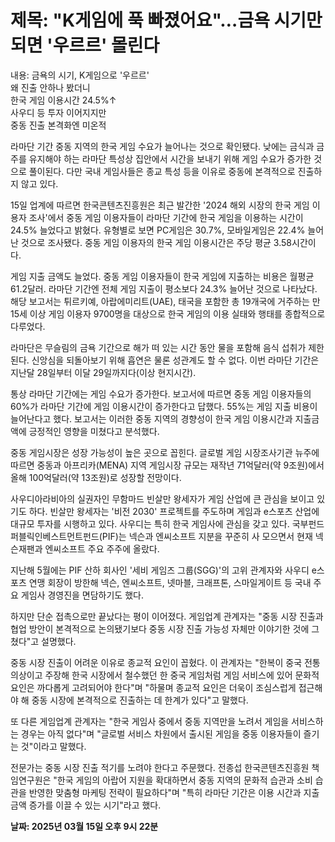 # **제목: "K게임에 푹 빠졌어요"…금욕 시기만 되면 '우르르' 몰린다**

  내용: 금욕의 시기, K게임으로 '우르르'  
왜 진출 안하나 봤더니  
한국 게임 이용시간 24.5%↑  
사우디 등 투자 이어지지만  
중동 진출 본격화엔 미온적  

라마단 기간 중동 지역의 한국 게임 수요가 늘어나는 것으로 확인됐다. 낮에는 금식과 금주를 유지해야 하는 라마단 특성상 집안에서 시간을 보내기 위해 게임 수요가 증가한 것으로 풀이된다. 다만 국내 게임사들은 종교 특성 등을 이유로 중동에 본격적으로 진출하지 않고 있다.  

15일 업계에 따르면 한국콘텐츠진흥원은 최근 발간한 '2024 해외 시장의 한국 게임 이용자 조사'에서 중동 게임 이용자들이 라마단 기간에 한국 게임을 이용하는 시간이 24.5% 늘었다고 밝혔다. 유형별로 보면 PC게임은 30.7%, 모바일게임은 22.4% 늘어난 것으로 조사됐다. 중동 게임 이용자의 한국 게임 이용시간은 주당 평균 3.58시간이다.  

게임 지출 금액도 늘었다. 중동 게임 이용자들이 한국 게임에 지출하는 비용은 월평균 61.2달러. 라마단 기간엔 전체 게임 지출이 평소보다 24.3% 늘어난 것으로 나타났다. 해당 보고서는 튀르키예, 아랍에미리트(UAE), 태국을 포함한 총 19개국에 거주하는 만 15세 이상 게임 이용자 9700명을 대상으로 한국 게임의 이용 실태와 행태를 종합적으로 다루었다.  

라마단은 무슬림의 금욕 기간으로 해가 떠 있는 시간 동안 물을 포함해 음식 섭취가 제한된다. 신앙심을 되돌아보기 위해 흡연은 물론 성관계도 할 수 없다. 이번 라마단 기간은 지난달 28일부터 이달 29일까지다(이상 현지시간).  

통상 라마단 기간에는 게임 수요가 증가한다. 보고서에 따르면 중동 게임 이용자들의 60%가 라마단 기간에 게임 이용시간이 증가한다고 답했다. 55%는 게임 지출 비용이 늘어난다고 했다. 보고서는 이러한 중동 지역의 경향성이 한국 게임 이용시간과 지출금액에 긍정적인 영향을 미쳤다고 분석했다.  

중동 게임시장은 성장 가능성이 높은 곳으로 꼽힌다. 글로벌 게임 시장조사기관 뉴주에 따르면 중동과 아프리카(MENA) 지역 게임시장 규모는 재작년 71억달러(약 9조원)에서 올해 100억달러(약 13조원)로 성장할 전망이다.  

사우디아라비아의 실권자인 무함마드 빈살만 왕세자가 게임 산업에 큰 관심을 보이고 있기도 하다. 빈살만 왕세자는 '비전 2030' 프로젝트를 주도하며 게임과 e스포츠 산업에 대규모 투자를 시행하고 있다. 사우디는 특히 한국 게임사에 관심을 갖고 있다. 국부펀드 퍼블릭인베스트먼트펀드(PIF)는 넥슨과 엔씨소프트 지분을 꾸준히 사 모으면서 현재 넥슨재팬과 엔씨소프트 주요 주주에 올랐다.  

지난해 5월에는 PIF 산하 회사인 '세비 게임즈 그룹(SGG)'의 고위 관계자와 사우디 e스포츠 연맹 회장이 방한해 넥슨, 엔씨소프트, 넷마블, 크래프톤, 스마일게이트 등 국내 주요 게임사 경영진을 면담하기도 했다.  

하지만 단순 접촉으로만 끝났다는 평이 이어졌다. 게임업계 관계자는 "중동 시장 진출과 협업 방안이 본격적으로 논의됐기보다 중동 시장 진출 가능성 자체만 이야기한 것에 그쳤다"고 설명했다.  

중동 시장 진출이 어려운 이유로 종교적 요인이 꼽혔다. 이 관계자는 "한복이 중국 전통 의상이고 주장해 한국 시장에서 철수했던 한 중국 게임처럼 게임 서비스에 있어 문화적 요인은 까다롭게 고려되어야 한다"며 "하물며 종교적 요인은 더욱이 조심스럽게 접근해야 해 중동 시장에 본격적으로 진출하는 데 한계가 있다"고 말했다.  

또 다른 게임업계 관계자는 "한국 게임사 중에서 중동 지역만을 노려서 게임을 서비스하는 경우는 아직 없다"며 "글로벌 서비스 차원에서 출시된 게임을 중동 이용자들이 즐기는 것"이라고 말했다.  

전문가는 중동 시장 진출 적기를 노려야 한다고 주문했다. 전종섭 한국콘텐츠진흥원 책임연구원은 "한국 게임의 아랍어 지원을 확대하면서 중동 지역의 문화적 습관과 소비 습관을 반영한 맞춤형 마케팅 전략이 필요하다"며 "특히 라마단 기간은 이용 시간과 지출금액 증가를 이끌 수 있는 시기"라고 했다.

  **날짜: 2025년 03월 15일 오후 9시 22분**